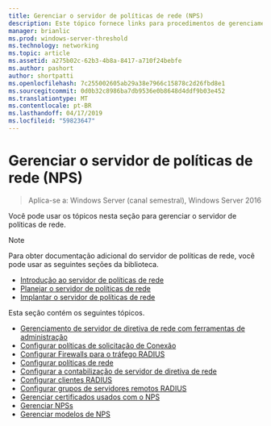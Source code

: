 ```yaml
---
title: Gerenciar o servidor de políticas de rede (NPS)
description: Este tópico fornece links para procedimentos de gerenciamento de servidor de políticas de rede no Windows Server 2016 e inclui links para diretrizes adicionais sobre o NPS.
manager: brianlic
ms.prod: windows-server-threshold
ms.technology: networking
ms.topic: article
ms.assetid: a275b02c-62b3-4b8a-8417-a710f24bebfe
ms.author: pashort
author: shortpatti
ms.openlocfilehash: 7c255002605ab29a38e7966c15878c2d26fbd8e1
ms.sourcegitcommit: 0d0b32c8986ba7db9536e0b8648d4ddf9b03e452
ms.translationtype: MT
ms.contentlocale: pt-BR
ms.lasthandoff: 04/17/2019
ms.locfileid: "59823647"
---
```

# <a name="manage-network-policy-server-nps"></a>Gerenciar o servidor de políticas de rede (NPS)

>Aplica-se a: Windows Server (canal semestral), Windows Server 2016

Você pode usar os tópicos nesta seção para gerenciar o servidor de políticas de rede.  
  
>[!NOTE]
>Para obter documentação adicional do servidor de políticas de rede, você pode usar as seguintes seções da biblioteca.  
>- [Introdução ao servidor de políticas de rede](nps-getstart-top.md)
>- [Planejar o servidor de políticas de rede](nps-plan-top.md)
>- [Implantar o servidor de políticas de rede](nps-deploy.md)  
  
Esta seção contém os seguintes tópicos.  
  
- [Gerenciamento de servidor de diretiva de rede com ferramentas de administração](nps-admintools.md)
- [Configurar políticas de solicitação de Conexão](nps-crp-configure.md)
- [Configurar Firewalls para o tráfego RADIUS](nps-firewalls-configure.md)
- [Configurar políticas de rede](nps-np-configure.md)
- [Configurar a contabilização de servidor de diretiva de rede](nps-accounting-configure.md)
- [Configurar clientes RADIUS](nps-radius-clients-configure.md)
- [Configurar grupos de servidores remotos RADIUS](nps-crp-rrsg-configure.md)
- [Gerenciar certificados usados com o NPS](nps-manage-certificates.md)
- [Gerenciar NPSs](nps-manage-servers.md)
- [Gerenciar modelos de NPS](nps-manage-templates.md)

